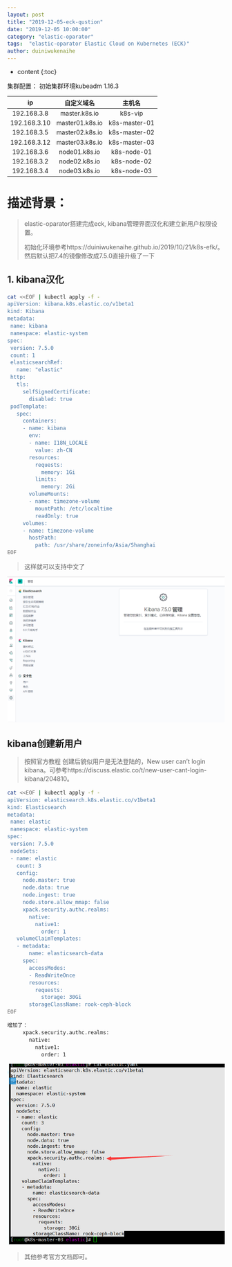 ```yaml
---
layout: post
title: "2019-12-05-eck-qustion"
date: "2019-12-05 10:00:00"
category: "elastic-oparator"
tags:  "elastic-oparator Elastic Cloud on Kubernetes (ECK)"
author: duiniwukenaihe
---
```

* content
{:toc}

集群配置：
初始集群环境kubeadm 1.16.3

|  ip           | 自定义域名         |    主机名 |
|  :----:       |     :----:        |   :----:  |
|192.168.3.8      |  master.k8s.io    |  k8s-vip  |
|192.168.3.10    |  master01.k8s.io  |  k8s-master-01|
|192.168.3.5   |  master02.k8s.io  |  k8s-master-02| 
|192.168.3.12   |  master03.k8s.io  |  k8s-master-03|
|192.168.3.6    |  node01.k8s.io    |  k8s-node-01|
|192.168.3.2    |  node02.k8s.io    |  k8s-node-02|
|192.168.3.4    |  node03.k8s.io    |  k8s-node-03|

# 描述背景：
> elastic-oparator搭建完成eck, kibana管理界面汉化和建立新用户权限设置。
> 
> 初始化环境参考https://duiniwukenaihe.github.io/2019/10/21/k8s-efk/。然后默认把7.4的镜像修改成7.5.0直接升级了一下


## 1. kibana汉化
 ```bash
cat <<EOF | kubectl apply -f -
apiVersion: kibana.k8s.elastic.co/v1beta1
kind: Kibana
metadata:
  name: kibana
  namespace: elastic-system
spec:
  version: 7.5.0
  count: 1
  elasticsearchRef:
    name: "elastic"
  http:
    tls:
      selfSignedCertificate:
        disabled: true
  podTemplate:
    spec:
      containers:
      - name: kibana
        env:
        - name: I18N_LOCALE
          value: zh-CN
        resources:
          requests:
            memory: 1Gi
          limits:
            memory: 2Gi
        volumeMounts:
        - name: timezone-volume
          mountPath: /etc/localtime
          readOnly: true
      volumes:
      - name: timezone-volume
        hostPath:
          path: /usr/share/zoneinfo/Asia/Shanghai
EOF
 ```
> 这样就可以支持中文了

![chinese](/assets/images/efk/chinese.png)

## kibana创建新用户
> 按照官方教程 创建后貌似用户是无法登陆的，New user can’t login kibana。可参考https://discuss.elastic.co/t/new-user-cant-login-kibana/204810。

 ```bash
cat <<EOF | kubectl apply -f -
apiVersion: elasticsearch.k8s.elastic.co/v1beta1
kind: Elasticsearch
metadata:
  name: elastic
  namespace: elastic-system
spec:
  version: 7.5.0
  nodeSets:
  - name: elastic
    count: 3
    config:
      node.master: true
      node.data: true
      node.ingest: true
      node.store.allow_mmap: false
      xpack.security.authc.realms:
        native:
          native1: 
            order: 1
    volumeClaimTemplates:
    - metadata:
        name: elasticsearch-data
      spec:
        accessModes:
        - ReadWriteOnce
        resources:
          requests:
            storage: 30Gi
        storageClassName: rook-ceph-block
EOF
 ```
 ```bash
增加了：
      xpack.security.authc.realms:
        native:
          native1: 
            order: 1
 ```
![user](/assets/images/efk/user.png)
>其他参考官方文档即可。